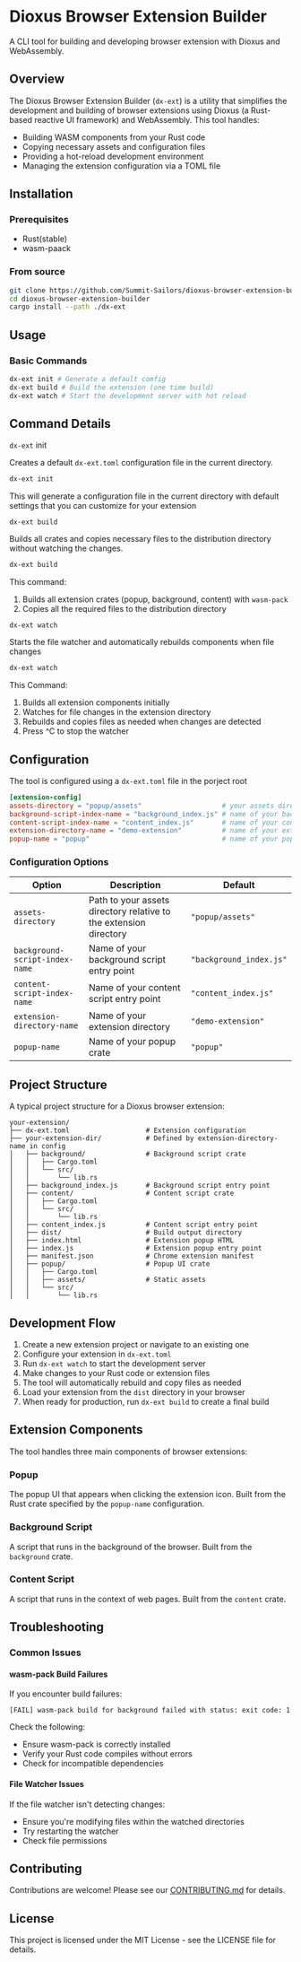 # Dioxus Browser Extension Builder

A CLI tool for building and developing browser extension with Dioxus and WebAssembly.

## Overview

The Dioxus Browser Extension Builder (`dx-ext`) is a utility that simplifies the development and building of browser extensions using Dioxus (a Rust-based reactive UI framework)
and WebAssembly. This tool handles:

- Building WASM components from your Rust code
- Copying necessary assets and configuration files
- Providing a hot-reload development environment
- Managing the extension configuration via a TOML file

## Installation

### Prerequisites

- Rust(stable)
- wasm-paack

### From source

```bash
git clone https://github.com/Summit-Sailors/dioxus-browser-extension-builder.git
cd dioxus-browser-extension-builder
cargo install --path ./dx-ext

```

## Usage

### Basic Commands

```bash
dx-ext init # Generate a default comfig
dx-ext build # Build the extension (one time build)
dx-ext watch # Start the development server with hot reload

```

## Command Details

`dx-ext` init

Creates a default `dx-ext.toml` configuration file in the current directory.

```bash
dx-ext init

```

This will generate a configuration file in the current directory with default settings that you can customize for your extension

`dx-ext build`

Builds all crates and copies necessary files to the distribution directory without watching the changes.

```bash
dx-ext build

```

This command:

1. Builds all extension crates (popup, background, content) with `wasm-pack`
2. Copies all the required files to the distribution directory

`dx-ext watch`

Starts the file watcher and automatically rebuilds components when file changes

```bash
dx-ext watch

```

This Command:

1. Builds all extension components initially
2. Watches for file changes in the extension directory
3. Rebuilds and copies files as needed when changes are detected
4. Press ^C to stop the watcher

## Configuration

The tool is configured using a `dx-ext.toml` file in the porject root

```toml
[extension-config]
assets-directory = "popup/assets"                    # your assets directory relative to the extension directory
background-script-index-name = "background_index.js" # name of your background script entry point
content-script-index-name = "content_index.js"       # name of your content script entry point
extension-directory-name = "demo-extension"          # name of your extension directory
popup-name = "popup"                                 # name of your popup crate

```

### Configuration Options

| Option                         | Description                                                       | Default                 |
| ------------------------------ | ----------------------------------------------------------------- | ----------------------- |
| `assets-directory`             | Path to your assets directory relative to the extension directory | `"popup/assets"`        |
| `background-script-index-name` | Name of your background script entry point                        | `"background_index.js"` |
| `content-script-index-name`    | Name of your content script entry point                           | `"content_index.js"`    |
| `extension-directory-name`     | Name of your extension directory                                  | `"demo-extension"`      |
| `popup-name`                   | Name of your popup crate                                          | `"popup"`               |

## Project Structure

A typical project structure for a Dioxus browser extension:

```
your-extension/
├── dx-ext.toml                   # Extension configuration
├── your-extension-dir/           # Defined by extension-directory-name in config
│   ├── background/               # Background script crate
│   │   ├── Cargo.toml
│   │   └── src/
│   │       └── lib.rs
│   ├── background_index.js       # Background script entry point
│   ├── content/                  # Content script crate
│   │   ├── Cargo.toml
│   │   └── src/
│   │       └── lib.rs
│   ├── content_index.js          # Content script entry point
│   ├── dist/                     # Build output directory
│   ├── index.html                # Extension popup HTML
│   ├── index.js                  # Extension popup entry point
│   ├── manifest.json             # Chrome extension manifest
│   ├── popup/                    # Popup UI crate
│   │   ├── Cargo.toml
│   │   ├── assets/               # Static assets
│   │   └── src/
│   │       └── lib.rs
```

## Development Flow

1. Create a new extension project or navigate to an existing one
2. Configure your extension in `dx-ext.toml`
3. Run `dx-ext watch` to start the development server
4. Make changes to your Rust code or extension files
5. The tool will automatically rebuild and copy files as needed
6. Load your extension from the `dist` directory in your browser
7. When ready for production, run `dx-ext build` to create a final build

## Extension Components

The tool handles three main components of browser extensions:

### Popup

The popup UI that appears when clicking the extension icon. Built from the Rust crate specified by the `popup-name` configuration.

### Background Script

A script that runs in the background of the browser. Built from the `background` crate.

### Content Script

A script that runs in the context of web pages. Built from the `content` crate.

## Troubleshooting

### Common Issues

#### wasm-pack Build Failures

If you encounter build failures:

```
[FAIL] wasm-pack build for background failed with status: exit code: 1
```

Check the following:

- Ensure wasm-pack is correctly installed
- Verify your Rust code compiles without errors
- Check for incompatible dependencies

#### File Watcher Issues

If the file watcher isn't detecting changes:

- Ensure you're modifying files within the watched directories
- Try restarting the watcher
- Check file permissions

## Contributing

Contributions are welcome! Please see our [CONTRIBUTING.md](CONTRIBUTING.md) for details.

## License

This project is licensed under the MIT License - see the LICENSE file for details.
